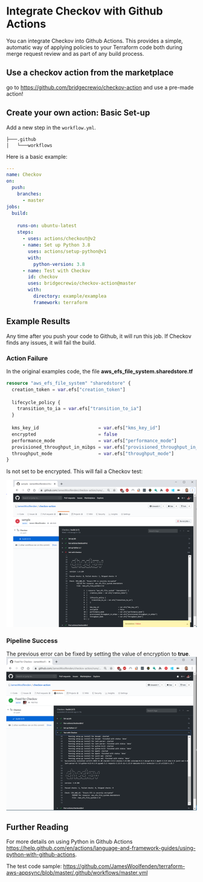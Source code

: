 # Integrate Checkov with Github Actions

You can integrate Checkov into Github Actions. This provides a simple, automatic way of applying policies to your Terraform code both during merge request review and as part of any build process.

## Use a checkov action from the marketplace

go to https://github.com/bridgecrewio/checkov-action and use a pre-made action!

## Create your own action: Basic Set-up

Add a new step in the `workflow.yml`.

```tree
├───.github
│   └───workflows
```

Here is a basic example:

```yaml
---
name: Checkov
on:
  push:
    branches:
      - master
jobs:
  build:

    runs-on: ubuntu-latest
    steps:
      - uses: actions/checkout@v2
      - name: Set up Python 3.8
        uses: actions/setup-python@v1
        with:
          python-version: 3.8
      - name: Test with Checkov
        id: checkov
        uses: bridgecrewio/checkov-action@master
        with:
          directory: example/examplea
          framework: terraform 
```

## Example Results

Any time after you push your code to Github, it will run this job. If Checkov finds any issues, it will fail the build.

### Action Failure

In the original examples code, the file **aws_efs_file_system.sharedstore.tf**

```terraform
resource "aws_efs_file_system" "sharedstore" {
  creation_token = var.efs["creation_token"]

  lifecycle_policy {
    transition_to_ia = var.efs["transition_to_ia"]
  }

  kms_key_id                      = var.efs["kms_key_id"]
  encrypted                       = false
  performance_mode                = var.efs["performance_mode"]
  provisioned_throughput_in_mibps = var.efs["provisioned_throughput_in_mibps"]
  throughput_mode                 = var.efs["throughput_mode"]
}
```

Is not set to be encrypted. This will fail a Checkov test:

![Actions Failure](actions_failure.png)

### Pipeline Success

The previous error can be fixed by setting the value of encryption to **true**.
![Actions success](actions_success.png)

## Further Reading

For more details on using Python in Github Actions <https://help.github.com/en/actions/language-and-framework-guides/using-python-with-github-actions>.

The test code sample: <https://github.com/JamesWoolfenden/terraform-aws-appsync/blob/master/.github/workflows/master.yml>